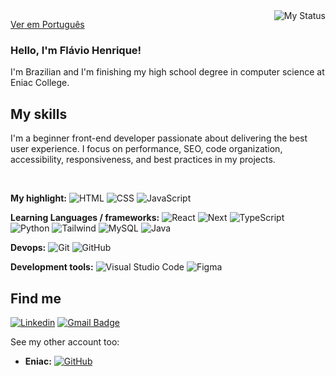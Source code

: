 <img align='right' src="https://github-readme-stats.vercel.app/api?username=flavioow&show_icons=true&title_color=7F5539&text_color=A68A64&icon_color=783c00&bg_color=EDE0D4&cache_seconds=2300" alt="My Status">

<a href="https://github.com/flavioow/flavioow/blob/main/README-pt.md" title="Change Language">Ver em Português</a>

### Hello, I'm Flávio Henrique!
<p>I'm Brazilian and I'm finishing my high school degree in computer science at Eniac College.</p>

## My skills
<p>I'm a beginner front-end developer passionate about delivering the best user experience. I focus on performance, SEO, code organization, accessibility, responsiveness, and best practices in my projects.</p>

<br>

**My highlight:** 
![HTML](https://img.shields.io/badge/-HTML5-333333?style=flat&logo=HTML5)
![CSS](https://img.shields.io/badge/-CSS-333333?style=flat&logo=CSS3&logoColor=1572B6)
![JavaScript](https://img.shields.io/badge/-JavaScript-333333?style=flat&logo=javascript)

**Learning Languages / frameworks:** 
![React](https://img.shields.io/badge/-React-333333?style=flat&logo=react)
![Next](https://img.shields.io/badge/-Next-333333?style=flat&logo=next.js)
![TypeScript](https://img.shields.io/badge/-TypeScript-333333?style=flat&logo=typescript)
![Python](https://img.shields.io/badge/-python-333333?style=flat&logo=python)
![Tailwind](https://img.shields.io/badge/-tailwindcss-333333?style=flat&logo=tailwind-css)
![MySQL](https://img.shields.io/badge/-MySQL-333333?style=flat&logo=mysql)
![Java](https://img.shields.io/badge/-Java-333333?style=flat&logo=Java&)

**Devops:** 
![Git](https://img.shields.io/badge/-Git-333333?style=flat&logo=git)
![GitHub](https://img.shields.io/badge/-GitHub-333333?style=flat&logo=github)

**Development tools:** 
![Visual Studio Code](https://img.shields.io/badge/-Visual%20Studio%20Code-333333?style=flat&logo=visual-studio-code&logoColor=007ACC)
![Figma](https://img.shields.io/badge/-Figma-333333?style=flat&logo=figma&logoColor=007ACC)

## Find me
[![Linkedin](https://img.shields.io/badge/-Linkedin-blue?style=flat-square&logo=Linkedin&logoColor=white&link=https://www.linkedin.com/in/flavioow)](https://www.linkedin.com/in/flavioow)
[![Gmail Badge](https://img.shields.io/badge/-Gmail-006bed?style=flat-square&logo=Gmail&logoColor=white&link=mailto:flaviohps8@gmail.com)](mailto:flaviohps8@gmail.com)

<p>See my other account too:</p>

- **Eniac:** [![GitHub](https://img.shields.io/github/followers/eniac-flavio?label=follow&style=social)](https://github.com/eniac-flavio)
